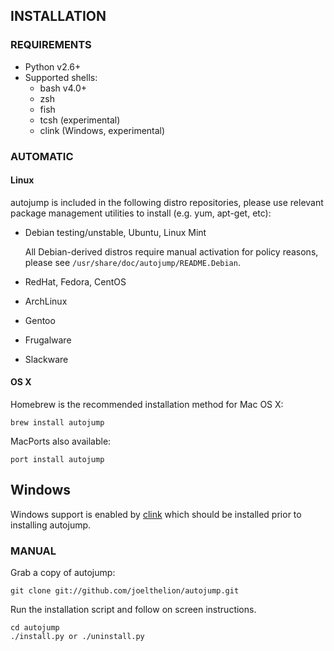 ## INSTALLATION

### REQUIREMENTS

- Python v2.6+
- Supported shells:
    - bash v4.0+
    - zsh
    - fish
    - tcsh (experimental)
    - clink (Windows, experimental)

### AUTOMATIC

#### Linux

autojump is included in the following distro repositories, please use relevant
package management utilities to install (e.g. yum, apt-get, etc):

- Debian testing/unstable, Ubuntu, Linux Mint

    All Debian-derived distros require manual activation for policy reasons,
    please see `/usr/share/doc/autojump/README.Debian`.

- RedHat, Fedora, CentOS
- ArchLinux
- Gentoo
- Frugalware
- Slackware

#### OS X

Homebrew is the recommended installation method for Mac OS X:

    brew install autojump

MacPorts also available:

    port install autojump

## Windows

Windows support is enabled by [clink](https://code.google.com/p/clink/) which
should be installed prior to installing autojump.

### MANUAL

Grab a copy of autojump:

    git clone git://github.com/joelthelion/autojump.git

Run the installation script and follow on screen instructions.

    cd autojump
    ./install.py or ./uninstall.py
